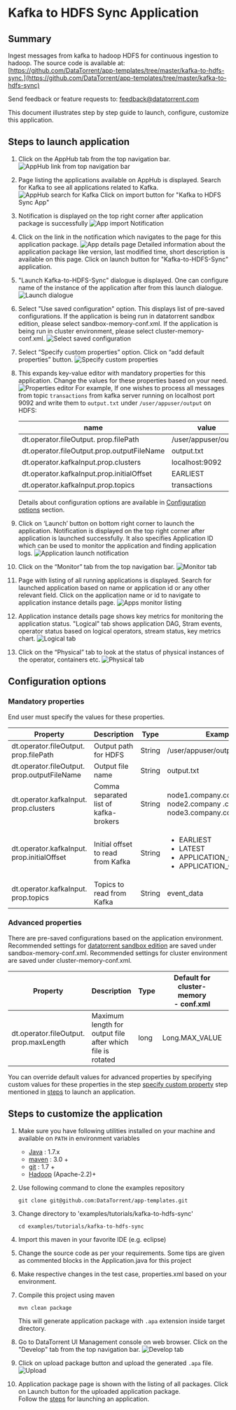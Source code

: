 # Kafka to HDFS Sync Application

## Summary

Ingest messages from kafka to hadoop HDFS for continuous ingestion to hadoop. The source code is available at: [https://github.com/DataTorrent/app-templates/tree/master/kafka-to-hdfs-sync.](https://github.com/DataTorrent/app-templates/tree/master/kafka-to-hdfs-sync)

Send feedback or feature requests to: [feedback@datatorrent.com](mailto:feedback@datatorrent.com)

This document illustrates step by step guide to launch, configure, customize
this application.

## <a name="steps_to_launch">Steps to launch application</a>

1. Click on the AppHub tab from the top navigation bar.
   ![AppHub link from top navigation bar](images/common/apphub_link.png)

1. Page listing the applications available on AppHub is displayed.
Search for Kafka to see all applications related to Kafka.
   ![AppHub search for Kafka](images/kafka-to-hdfs-sync/apphub-search.png)
   Click on import button for "Kafka to HDFS Sync App"

1. Notification is displayed on the top right corner after application package is successfully
   ![App import Notification](images/kafka-to-hdfs-sync/import-notification.png)

1. Click on the link in the notification which navigates to the page for this application package.
   ![App details page](images/kafka-to-hdfs-sync/app-details-page.png)
   Detailed information about the application package like version, last modified time, short description is available on this page. Click on launch button for "Kafka-to-HDFS-Sync" application.

1. <a name="launch-dialogue"></a>"Launch Kafka-to-HDFS-Sync" dialogue is displayed. One can configure name of the instance of the application after from this launch dialogue.
   ![Launch dialogue](images/kafka-to-hdfs-sync/launch.png)

1. Select "Use saved configuration" option. This displays list of pre-saved configurations. If the application is being run in datatorrent sandbox edition, please select sandbox-memory-conf.xml. If the application is being run in cluster environment, please select cluster-memory-conf.xml.
   ![Select saved configuration](images/kafka-to-hdfs-sync/saved-conf.png)

1. Select “Specify custom properties” option. Click on “add default properties” button.
   ![Specify custom properties](images/kafka-to-hdfs-sync/specify-custom.png)

1. This expands key-value editor with mandatory properties for this application. Change the values for these properties based on your need.
   ![Properties editor](images/kafka-to-hdfs-sync/property-editor.png)
   <a name="property-editor"></a>
   For example,  If one wishes to process all messages from topic `transactions` from kafka server running on localhost port 9092
   and write them to `output.txt` under `/user/appuser/output` on HDFS:

    |name|value|
    |---|---|
    |dt.operator.fileOutput. prop.filePath|/user/appuser/output|
    |dt.operator.fileOutput.prop.outputFileName|output.txt|
    |dt.operator.kafkaInput.prop.clusters|localhost:9092|
    |dt.operator.kafkaInput.prop.initialOffset|EARLIEST|
    |dt.operator.kafkaInput.prop.topics|transactions|

    Details about configuration options are available in [Configuration options](#configuration_options) section.

1. Click on ‘Launch’ button on bottom right corner to launch the application.
Notification is displayed on the top right corner after application is launched successfully. It also specifies Application ID which can be used to monitor the application and finding application logs.
   ![Application launch notification](images/common/app_launch_notification.png)

1. Click on the “Monitor” tab from the top navigation bar.
   ![Monitor tab](images/common/monitor_link.png)

1. Page with listing of all running applications is displayed. Search for launched application based on name or application id or any other relevant field. Click on the application name or id to navigate to application instance details page.
   ![Apps monitor listing](images/common/apps_monitor_listing.png)

1. Application instance details page shows key metrics for monitoring the application status.
   "Logical" tab shows application DAG, Stram events, operator status based on logical operators, stream status, key metrics chart.
   ![Logical tab](images/kafka-to-hdfs-sync/logical.png)

1. Click on the “Physical” tab to look at the status of physical instances of the operator, containers etc.
   ![Physical tab](images/kafka-to-hdfs-sync/physical.png)

## <a name="configuration_options">Configuration options</a>

### Mandatory properties
End user must specify the values for these properties.

|Property|Description|Type|Example|
|---|---|---|---|
|dt.operator.fileOutput. prop.filePath|Output path for HDFS|String|/user/appuser/output|
|dt.operator.fileOutput. prop.outputFileName|Output file name |String|output.txt|
|dt.operator.kafkaInput. prop.clusters|Comma separated list of kafka-brokers |String|node1.company.com:9098, node2.company  .com:9098, node3.company.com:9098|
|dt.operator.kafkaInput. prop.initialOffset|Initial offset to read from Kafka |String|<ul><li>EARLIEST</li><li>LATEST</li><li>APPLICATION_OR_EARLIEST</li><li>APPLICATION_OR_LATEST</li></ul>|
|dt.operator.kafkaInput. prop.topics|Topics to read from Kafka |String|event_data|


### Advanced properties
There are pre-saved configurations based on the application environment. Recommended settings for [datatorrent sandbox edition](https://www.datatorrent.com/download/datatorrent-rts-sandbox-edition-download/) are saved under sandbox-memory-conf.xml. Recommended settings for cluster environment are saved under cluster-memory-conf.xml.

|Property|Description|Type|Default for<br/> cluster-<br/>memory<br/>- conf.xml|Default for<br/> sandbox-<br/>memory<br/> -conf.xml|
|---|---|---|---|---|
|dt.operator.fileOutput. prop.maxLength|Maximum length for output file after which file is rotated|long|Long.MAX_VALUE|Long.MAX_VALUE|

You can override default values for advanced properties by specifying custom values for these properties in the step [specify custom property](#property-editor) step mentioned in [steps](#steps_to_launch) to launch an application.

## Steps to customize the application

1. Make sure you have following utilities installed on your machine and available on `PATH` in environment variables
    - [Java](https://www.java.com/en/download/manual.jsp) : 1.7.x
    - [maven](http://maven.apache.org/download.cgi) : 3.0 +
    - [git](https://git-scm.com/book/en/v2/Getting-Started-Installing-Git) : 1.7 +
    - [Hadoop]( http://www.michael-noll.com/tutorials/running-hadoop-on-ubuntu-linux-single-node-cluster/) (Apache-2.2)+

1.  Use following command to clone the examples repository

     ```
     git clone git@github.com:DataTorrent/app-templates.git
     ```

1. Change directory to 'examples/tutorials/kafka-to-hdfs-sync'

    ```
    cd examples/tutorials/kafka-to-hdfs-sync
    ```

1. Import this maven in your favorite IDE (e.g. eclipse)

1. Change the source code as per your requirements. Some tips are given as commented blocks in the Application.java for this project

1. Make respective changes in the test case, properties.xml based on your environment.

1. Compile this project using maven

    ```
    mvn clean package
    ```

    This will generate application package with `.apa` extension inside target directory.

1. Go to DataTorrent UI Management console on web browser. Click on the "Develop" tab from the top navigation bar.
   ![Develop tab](images/common/develop_link.png)

1. Click on upload package button and upload the generated `.apa` file.
   ![Upload](images/common/upload.png)

1. Application package page is shown with the listing of all packages.
Click on Launch button for the uploaded application package.    
Follow the [steps](#launch-dialogue) for launching an application.
